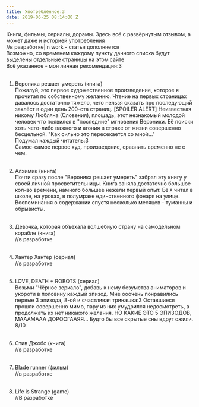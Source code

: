 ```yaml
---
title: Употреблённое:3
date: 2019-06-25 08:14:00 Z
---
```


Книги, фильмы, сериалы, дорамы. Здесь всё с развёрнутым отзывом, а может даже и историей употребления<br>
//в разработке|in work - статья дополняется<br>
Возможно, со временем каждому пункту данного списка будут выделены отдельные страницы на этом сайте<br>
Всё указанное - моя личная рекомендация:3<br><br>

1. Вероника решает умереть (книга)<br>
Пожалуй, это первое художественное произведение, которое я прочитал по собственному желанию. Чтение на первых страницах давалось достаточно тяжело, чего нельзя сказать про последующий захлёст в один день 200-ста страниц.
[SPOILER ALERT] 
Неизвестная никому Любляна (Словения), площадь, этот незнакомый молодой человек что появился в "последние" мгновения Вероники. Её поиски хоть чего-либо важного и агония в страхе от жизни совершенно бесцельной. "Как сильно это пересекается со мной..."<br>
Подумал каждый читатель:3<br>
Самое-самое первое худ. произведение, сравнить временно не с чем.
<br><br>

2. Алхимик (книга)<br>
Почти сразу после "Вероника решает умереть" забрал эту книгу у своей личной просветительницы. Книга заняла достаточно большое кол-во времени, намного большее нежели первый опыт. Её я читал в школе, на уроках, в полумраке единственного фонаря на улице. Воспоминания о содержании спустя несколько месяцев - туманны и обрывисты.
<br><br>

3. Девочка, которая объехала волшебную страну на самодельном корабле (книга)<br>
//в разработке
<br><br>

4. Хантер Хантер (сериал)<br>
//в разработке
<br><br>

5. LOVE, DEATH + ROBOTS (сериал)<br>
Возьми "Чёрное зеркало", добавь к нему безумства аниматоров и укороти в половину каждый эпизод. Мне ооочень понравились первые 3 эпизода, 8-ой и счастливая тринашка:3 Оставшиеся прошли совершенно мимо, пару из них умудрился недосмотреть, а продолжать их нет никакого желания.
НО КАКИЕ ЭТО 5 ЭПИЗОДОВ, МАААМААА ДОРООГААЯЯ...
Будто бы все скрытые сны вдруг ожили.<br>
8/10
<br><br>

6. Стив Джобс (книга)<br>
//в разработке
<br><br>

7. Blade runner (фильм)<br>
//в разработке
<br><br>

8. Life is Strange (game)<br>
//В разработке
<br><br>